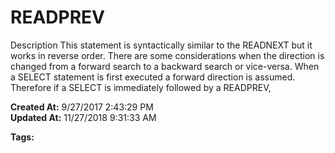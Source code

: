 # READPREV

Description This statement is syntactically similar to the READNEXT but it works in reverse order. There are some considerations when the direction is changed from a forward search to a backward search or vice-versa. When a SELECT statement is first executed a forward direction is assumed. Therefore if a SELECT is immediately followed by a READPREV,  

**Created At:** 9/27/2017 2:43:29 PM  
**Updated At:** 11/27/2018 9:31:33 AM  

**Tags:**
<badge text='traversing lists' vertical='middle' />
